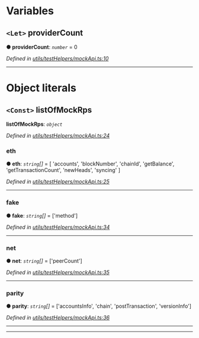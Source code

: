 

# Variables

<a id="providercount"></a>

## `<Let>` providerCount

**● providerCount**: *`number`* = 0

*Defined in [utils/testHelpers/mockApi.ts:10](https://github.com/paritytech/js-libs/blob/55b51cf/packages/light.js/src/utils/testHelpers/mockApi.ts#L10)*

___

# Object literals

<a id="listofmockrps"></a>

## `<Const>` listOfMockRps

**listOfMockRps**: *`object`*

*Defined in [utils/testHelpers/mockApi.ts:24](https://github.com/paritytech/js-libs/blob/55b51cf/packages/light.js/src/utils/testHelpers/mockApi.ts#L24)*

<a id="listofmockrps.eth"></a>

###  eth

**● eth**: *`string`[]* =  [
    'accounts',
    'blockNumber',
    'chainId',
    'getBalance',
    'getTransactionCount',
    'newHeads',
    'syncing'
  ]

*Defined in [utils/testHelpers/mockApi.ts:25](https://github.com/paritytech/js-libs/blob/55b51cf/packages/light.js/src/utils/testHelpers/mockApi.ts#L25)*

___
<a id="listofmockrps.fake"></a>

###  fake

**● fake**: *`string`[]* =  ['method']

*Defined in [utils/testHelpers/mockApi.ts:34](https://github.com/paritytech/js-libs/blob/55b51cf/packages/light.js/src/utils/testHelpers/mockApi.ts#L34)*

___
<a id="listofmockrps.net"></a>

###  net

**● net**: *`string`[]* =  ['peerCount']

*Defined in [utils/testHelpers/mockApi.ts:35](https://github.com/paritytech/js-libs/blob/55b51cf/packages/light.js/src/utils/testHelpers/mockApi.ts#L35)*

___
<a id="listofmockrps.parity"></a>

###  parity

**● parity**: *`string`[]* =  ['accountsInfo', 'chain', 'postTransaction', 'versionInfo']

*Defined in [utils/testHelpers/mockApi.ts:36](https://github.com/paritytech/js-libs/blob/55b51cf/packages/light.js/src/utils/testHelpers/mockApi.ts#L36)*

___

___

